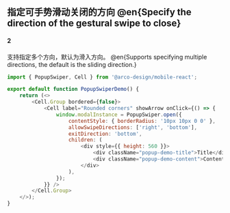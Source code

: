 ## 指定可手势滑动关闭的方向 @en{Specify the direction of the gestural swipe to close}

#### 2

支持指定多个方向，默认为滑入方向。
@en{Supports specifying multiple directions, the default is the sliding direction.}

```js
import { PopupSwiper, Cell } from '@arco-design/mobile-react';

export default function PopupSwiperDemo() {
    return (<>
        <Cell.Group bordered={false}>
            <Cell label="Rounded corners" showArrow onClick={() => {
                window.modalInstance = PopupSwiper.open({
                    contentStyle: { borderRadius: '10px 10px 0 0' },
                    allowSwipeDirections: ['right', 'bottom'],
                    exitDirection: 'bottom',
                    children: (
                        <div style={{ height: 560 }}>
                            <div className="popup-demo-title">Title</div>
                            <div className="popup-demo-content">Content area, swipe down or right to close the popup</div>
                        </div>
                    ),
                });
            }} />
        </Cell.Group>
    </>);
}
```
